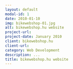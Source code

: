 ```yaml
---
layout: default
modal-id: 1
date: 2010-01-10
img: bikewebshop-01.jpg
alt: bikewebshop.hu website
project-url: 
project-date: January 2010
client: bikewebshop.hu
client-url: 
category: Web Development
description: ...
title: bikewebshop.hu website
---
```


